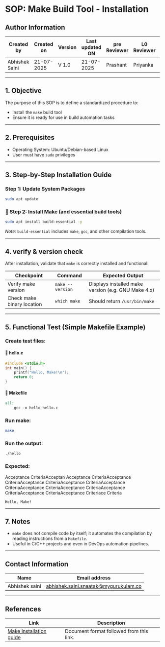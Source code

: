 # SOP: Make Build Tool - Installation

## Author Information

| Created by      | Created on         | Version          | Last updated ON   | pre Reviewer       | L0 Reviewer     | L1 Reviewer        | L2 Reviewer       |
|-----------------|--------------------|------------------|-------------------|--------------------|-----------------|--------------------|-------------------|
| Abhishek Saini  | 21-07-2025         | V 1.0            | 21-07-2025        | Prashant           | Priyanka        | Rishabh Sharma     | Piyush Upadhyay   |

---

## 1. Objective

The purpose of this SOP is to define a standardized procedure to:

- Install the `make` build tool
- Ensure it is ready for use in build automation tasks

---

##  2. Prerequisites

- Operating System: Ubuntu/Debian-based Linux
- User must have `sudo` privileges

---

## 3. Step-by-Step Installation Guide

###  Step 1: Update System Packages

```bash
sudo apt update
```

### 🔹 Step 2: Install Make (and essential build tools)

```bash
sudo apt install build-essential -y
```

*Note:* `build-essential` includes `make`, `gcc`, and other compilation tools.

---

## 4. verify & version check

After installation, validate that `make` is correctly installed and functional:

| Checkpoint                      | Command                           | Expected Output                                    |
|---------------------------------|-----------------------------------|----------------------------------------------------|
| Verify make version             | `make --version`                  | Displays installed make version (e.g. GNU Make 4.x)|
| Check make binary location      | `which make`                      | Should return `/usr/bin/make`                     |

---

## 5. Functional Test (Simple Makefile Example)

### Create test files:

#### 🔸 hello.c

```c
#include <stdio.h>
int main() {
    printf("Hello, Make!\n");
    return 0;
}
```

#### 🔸 Makefile

```makefile
all:
	gcc -o hello hello.c
```

### Run make:

```bash
make
```

### Run the output:

```bash
./hello
```

### Expected:
Acceptance CriteriaAcceptan Acceptance CriteriaAcceptance CriteriaAcceptance CriteriaAcceptance CriteriaAcceptance CriteriaAcceptance CriteriaAcceptance CriteriaAcceptance CriteriaAcceptance CriteriaAcceptance Criteriace Criteria
```text
Hello, Make!
```
---

##  7. Notes

- `make` does not compile code by itself; it automates the compilation by reading instructions from a `Makefile`.
- Useful in C/C++ projects and even in DevOps automation pipelines.

- --

## Contact Information

| **Name**           | **Email address**                         |
|--------------------|--------------------------------------------|
| Abhishek saini    | abhishek.saini.snaatak@mygurukulam.co |

---

## References

| **Link**                                                                 | **Description**                                   |
|--------------------------------------------------------------------------|---------------------------------------------------|
| [Make installation guide ](https://www.tutorialspoint.com/makefile/index.htm) | Document format followed from this link.          |
